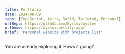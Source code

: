 ```yaml
---
title: Portfolio
date: 2024-08-09
tags: [TypeScript, Astro, Solid, Tailwind, Personal]
urlRepo: https://github.com/Wystov/wystov
urlDemo: https://wystov.netlify.app/
brief: 'Personal website with projects list'
---
```


You are already exploring it. Hows it going?

